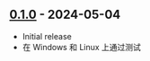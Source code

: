 ## [0.1.0] - 2024-05-04

- Initial release
- 在 Windows 和 Linux 上通过测试

[0.1.0]: https://github.com/ShanghaitechGeekPie/net-loginer/releases/tag/v0.1.0
